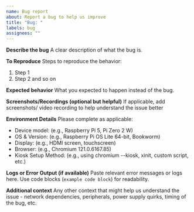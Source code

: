 ```yaml
---
name: Bug report
about: Report a bug to help us improve
title: "Bug: "
labels: bug
assignees: ""
---
```


**Describe the bug**
A clear description of what the bug is.

**To Reproduce**
Steps to reproduce the behavior:
1. Step 1
2. Step 2 and so on

**Expected behavior**
What you expected to happen instead of the bug.

**Screenshots/Recordings (optional but helpful)**
If applicable, add screenshots/ video recording to help understand the issue better

**Environment Details**
Please complete as applicable:

- Device model: (e.g., Raspberry Pi 5, Pi Zero 2 W)
- OS & Version: (e.g., Raspberry Pi OS Lite 64-bit, Bookworm)
- Display: (e.g., HDMI screen, touchscreen)
- Browser: (e.g., Chromium 121.0.6167.85)
- Kiosk Setup Method: (e.g., using chromium --kiosk, xinit, custom script, etc.)

**Logs or Error Output (if available)**
Paste relevant error messages or logs here. Use code blocks (```example code block```) for readability.

**Additional context**
Any other context that might help us understand the issue - network dependencies, peripherals, power supply quirks, timing of the bug, etc.

